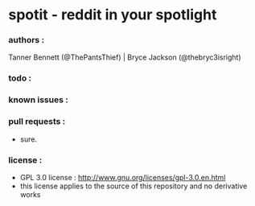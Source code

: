 # spotit - reddit in your spotlight

### authors :

Tanner Bennett (@ThePantsThief) | Bryce Jackson (@thebryc3isright)

### todo :

### known issues :

### pull requests :

- sure.

### license :

- GPL 3.0 license : http://www.gnu.org/licenses/gpl-3.0.en.html
- this license applies to the source of this repository and no derivative works
